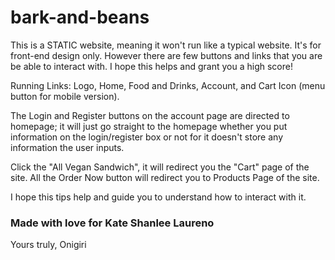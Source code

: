 # bark-and-beans

This is a STATIC  website, meaning it won't run like a typical website. It's for front-end design only.
However there are few buttons and links that you are be able to interact with.
I hope this helps and grant you a high score!

Running Links:
Logo, Home, Food and Drinks, Account, and Cart Icon (menu button for mobile version).

The Login and Register buttons on the account page are directed to homepage; it will just go straight to the homepage whether you put information on the login/register box or not for it doesn't store any information the user inputs.

Click the "All Vegan Sandwich", it will redirect you the "Cart" page of the site.
All the Order Now button will redirect you to Products Page of the site.

I hope this tips help and guide you to understand how to interact with it.









<h3>Made with love for Kate Shanlee Laureno</h3>
<p>Yours truly, Onigiri</p>
